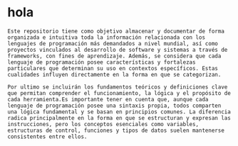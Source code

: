 # hola
    Este repositorio tiene como objetivo almacenar y documentar de forma organizada e intuitiva toda la información relacionada con los lenguajes de programación más demandados a nivel mundial, así como proyectos vinculados al desarrollo de software y sistemas a través de frameworks, con fines de aprendizaje. Además, se considera que cada lenguaje de programación posee características y fortalezas particulares que determinan su uso en contextos específicos. Estas cualidades influyen directamente en la forma en que se categorizan.

    Por ultimo se incluirán los fundamentos teóricos y definiciones clave que permitan comprender el funcionamiento, la lógica y el propósito de cada herramienta.Es importante tener en cuenta que, aunque cada lenguaje de programación posee una sintaxis propia, todos comparten una lógica fundamental y se basan en principios comunes. La diferencia radica principalmente en la forma en que se estructuran y expresan las instrucciones, pero los conceptos esenciales como variables, estructuras de control, funciones y tipos de datos suelen mantenerse consistentes entre ellos.


